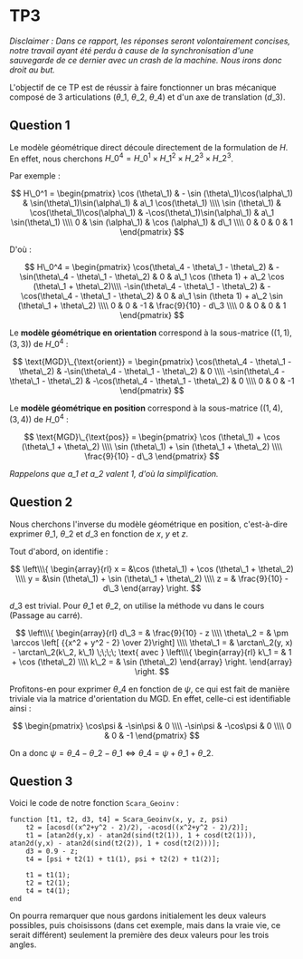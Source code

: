 ﻿
# TP3

*Disclaimer : Dans ce rapport, les réponses seront volontairement concises, notre travail ayant été perdu à cause de la synchronisation d'une sauvegarde de ce dernier avec un crash de la machine. Nous irons donc droit au but.*

L'objectif de ce TP est de réussir à faire fonctionner un bras mécanique composé
de 3 articulations ($\theta\_1$, $\theta\_2$, $\theta\_4$) et d'un axe de
translation ($d\_3$).

## Question 1

Le modèle géométrique direct découle directement de la formulation de $H$.
En effet, nous cherchons $H\_0^4 = H\_0^1 \times H\_1^2 \times H\_2^3 \times H\_2^3$.

Par exemple :

$$
H\_0^1 = 
\begin{pmatrix}
\cos (\theta\_1) & - \sin (\theta\_1)\cos(\alpha\_1) & \sin(\theta\_1)\sin(\alpha\_1) & a\_1 \cos(\theta\_1) \\\\
\sin (\theta\_1) & \cos(\theta\_1)\cos(\alpha\_1) & -\cos(\theta\_1)\sin(\alpha\_1) & a\_1 \sin(\theta\_1) \\\\
0 & \sin (\alpha\_1) & \cos (\alpha\_1) & d\_1 \\\\
0 & 0 & 0 & 1
\end{pmatrix}
$$

D'où :

$$
H\_0^4 =
\begin{pmatrix}
\cos(\theta\_4 - \theta\_1 - \theta\_2) & -\sin(\theta\_4 - \theta\_1 - \theta\_2) & 0 & a\_1 \cos (\theta 1) + a\_2 \cos (\theta\_1 + \theta\_2)\\\\
-\sin(\theta\_4 - \theta\_1 - \theta\_2) & -\cos(\theta\_4 - \theta\_1 - \theta\_2) & 0 & a\_1 \sin (\theta 1) + a\_2 \sin (\theta\_1 + \theta\_2) \\\\
0 & 0 & -1 & \frac{9}{10} - d\_3 \\\\
0 & 0 & 0 & 1
\end{pmatrix}
$$

Le **modèle géométrique en orientation** correspond à la sous-matrice $((1, 1), (3, 3))$ de $H\_0^4$ :

$$
\text{MGD}\_{\text{orient}} =
\begin{pmatrix}
\cos(\theta\_4 - \theta\_1 - \theta\_2) & -\sin(\theta\_4 - \theta\_1 - \theta\_2) & 0 \\\\
-\sin(\theta\_4 - \theta\_1 - \theta\_2) & -\cos(\theta\_4 - \theta\_1 - \theta\_2) & 0 \\\\
0 & 0 & -1
\end{pmatrix}
$$

Le **modèle géométrique en position** correspond à la sous-matrice $((1, 4), (3, 4))$ de $H\_0^4$ :

$$
\text{MGD}\_{\text{pos}} =
\begin{pmatrix}
\cos (\theta\_1) + \cos (\theta\_1 + \theta\_2) \\\\
\sin (\theta\_1) + \sin (\theta\_1 + \theta\_2) \\\\
\frac{9}{10} - d\_3
\end{pmatrix}
$$

*Rappelons que $a\_1$ et $a\_2$ valent $1$, d'où la simplification.*

## Question 2

Nous cherchons l'inverse du modèle géométrique en position, c'est-à-dire exprimer $\theta\_1$, $\theta\_2$ et $d\_3$ en fonction de $x$, $y$ et $z$.

Tout d'abord, on identifie :

$$
\left\\\{
\begin{array}{rl}
x = &\cos (\theta\_1) + \cos (\theta\_1 + \theta\_2) \\\\
y = &\sin (\theta\_1) + \sin (\theta\_1 + \theta\_2) \\\\
z = & \frac{9}{10} - d\_3
\end{array}
\right.
$$

$d\_3$ est trivial. Pour $\theta\_1$ et $\theta\_2$, on utilise la méthode vu dans le cours (Passage au carré).

$$
\left\\\{
\begin{array}{rl}
d\_3 = & \frac{9}{10} - z \\\\
\theta\_2 = & \pm \arccos \left[ {{x^2 + y^2 - 2} \over 2}\right] \\\\
\theta\_1 = & \arctan\_2(y, x) - \arctan\_2(k\_2, k\_1) \;\;\;\; \text{ avec } \left\\\{ \begin{array}{rl} k\_1 = & 1 + \cos (\theta\_2) \\\\ k\_2 = & \sin (\theta\_2) \end{array} \right.
\end{array}
\right.
$$

Profitons-en pour exprimer $\theta\_4$ en fonction de $\psi$, ce qui est fait de manière triviale via la matrice d'orientation du MGD.
En effet, celle-ci est identifiable ainsi :

$$
\begin{pmatrix}
\cos\psi & -\sin\psi & 0 \\\\
-\sin\psi & -\cos\psi & 0 \\\\
0 & 0 & -1
\end{pmatrix}
$$

On a donc $\psi = \theta\_4 - \theta\_2 - \theta\_1 \iff \theta\_4 = \psi + \theta\_1 + \theta\_2$.

## Question 3

Voici le code de notre fonction `Scara_Geoinv` :

	function [t1, t2, d3, t4] = Scara_Geoinv(x, y, z, psi)
		t2 = [acosd((x^2+y^2 - 2)/2), -acosd((x^2+y^2 - 2)/2)];
		t1 = [atan2d(y,x) - atan2d(sind(t2(1)), 1 + cosd(t2(1))), atan2d(y,x) - atan2d(sind(t2(2)), 1 + cosd(t2(2)))];
		d3 = 0.9 - z;
		t4 = [psi + t2(1) + t1(1), psi + t2(2) + t1(2)];

		t1 = t1(1);
		t2 = t2(1);
		t4 = t4(1);
	end

On pourra remarquer que nous gardons initialement les deux valeurs possibles, puis choisissons (dans cet exemple, mais dans la vraie vie, ce serait différent) seulement la première des deux valeurs pour les trois angles.